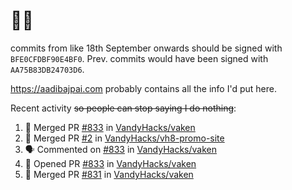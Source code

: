 # 👋🏻
<!--
**aadibajpai/aadibajpai** is a ✨ _special_ ✨ repository because its `README.md` (this file) appears on your GitHub profile.
-->
commits from like 18th September onwards should be signed with `BFE0CFDBF90E4BF0`. Prev. commits would have been signed with `AA75B83DB24703D6`.

https://aadibajpai.com probably contains all the info I'd put here.

Recent activity ~~so people can stop saying I do nothing~~:
<!--START_SECTION:activity-->
1. 🎉 Merged PR [#833](https://github.com/VandyHacks/vaken/pull/833) in [VandyHacks/vaken](https://github.com/VandyHacks/vaken)
2. 🎉 Merged PR [#2](https://github.com/VandyHacks/vh8-promo-site/pull/2) in [VandyHacks/vh8-promo-site](https://github.com/VandyHacks/vh8-promo-site)
3. 🗣 Commented on [#833](https://github.com/VandyHacks/vaken/issues/833) in [VandyHacks/vaken](https://github.com/VandyHacks/vaken)
4. 💪 Opened PR [#833](https://github.com/VandyHacks/vaken/pull/833) in [VandyHacks/vaken](https://github.com/VandyHacks/vaken)
5. 🎉 Merged PR [#831](https://github.com/VandyHacks/vaken/pull/831) in [VandyHacks/vaken](https://github.com/VandyHacks/vaken)
<!--END_SECTION:activity-->
